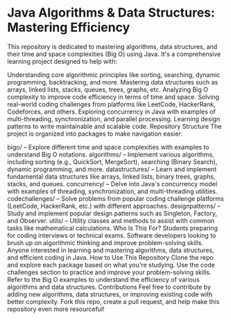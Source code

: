# Java Algorithms & Data Structures: Mastering Efficiency

This repository is dedicated to mastering algorithms, data structures, and their time and space complexities (Big O) using Java. It's a comprehensive learning project designed to help with:

Understanding core algorithmic principles like sorting, searching, dynamic programming, backtracking, and more.
Mastering data structures such as arrays, linked lists, stacks, queues, trees, graphs, etc.
Analyzing Big O complexity to improve code efficiency in terms of time and space.
Solving real-world coding challenges from platforms like LeetCode, HackerRank, Codeforces, and others.
Exploring concurrency in Java with examples of multi-threading, synchronization, and parallel processing.
Learning design patterns to write maintainable and scalable code.
Repository Structure
The project is organized into packages to make navigation easier:

bigo/ – Explore different time and space complexities with examples to understand Big O notations.
algorithms/ – Implement various algorithms, including sorting (e.g., QuickSort, MergeSort), searching (Binary Search), dynamic programming, and more.
datastructures/ – Learn and implement fundamental data structures like arrays, linked lists, binary trees, graphs, stacks, and queues.
concurrency/ – Delve into Java's concurrency model with examples of threading, synchronization, and multi-threading utilities.
codechallenges/ – Solve problems from popular coding challenge platforms (LeetCode, HackerRank, etc.) with different approaches.
designpatterns/ – Study and implement popular design patterns such as Singleton, Factory, and Observer.
utils/ – Utility classes and methods to assist with common tasks like mathematical calculations.
Who Is This For?
Students preparing for coding interviews or technical exams.
Software developers looking to brush up on algorithmic thinking and improve problem-solving skills.
Anyone interested in learning and mastering algorithms, data structures, and efficient coding in Java.
How to Use This Repository
Clone the repo and explore each package based on what you're studying.
Use the code challenges section to practice and improve your problem-solving skills.
Refer to the Big O examples to understand the efficiency of various algorithms and data structures.
Contributions
Feel free to contribute by adding new algorithms, data structures, or improving existing code with better complexity. Fork this repo, create a pull request, and help make this repository even more resourceful!
